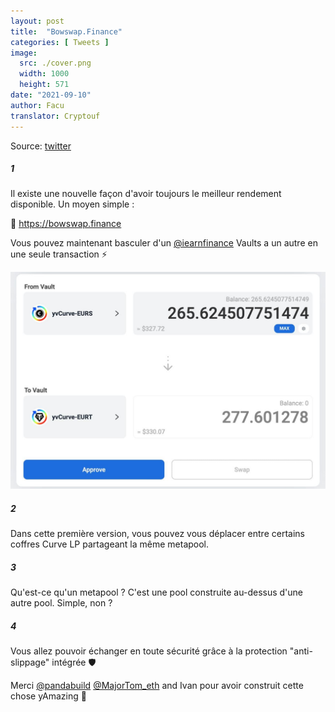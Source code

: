 ```yaml
---
layout: post
title:  "Bowswap.Finance"
categories: [ Tweets ]
image:
  src: ./cover.png
  width: 1000
  height: 571
date: "2021-09-10"
author: Facu
translator: Cryptouf
---
```


Source: [twitter](https://twitter.com/fameal/status/1424857239505018880)

##### 1

Il existe une nouvelle façon d'avoir toujours le meilleur rendement disponible. Un moyen simple : 

🏹 https://bowswap.finance

Vous pouvez maintenant basculer d'un [@iearnfinance](https://twitter.com/iearnfinance) Vaults a un autre en une seule transaction  ⚡️

![](image1.jpg?w=1280&h=881)

##### 2

Dans cette première version, vous pouvez vous déplacer entre certains coffres Curve LP partageant la même metapool. 

##### 3

Qu'est-ce qu'un metapool ? C'est une pool construite au-dessus d'une autre pool. Simple, non ? 

##### 4

Vous allez pouvoir échanger en toute sécurité grâce à la protection "anti-slippage" intégrée 🛡️

Merci [@pandabuild](https://twitter.com/pandabuild) [@MajorTom_eth](https://twitter.com/MajorTom_eth) and Ivan pour avoir construit cette chose yAmazing 🚀
